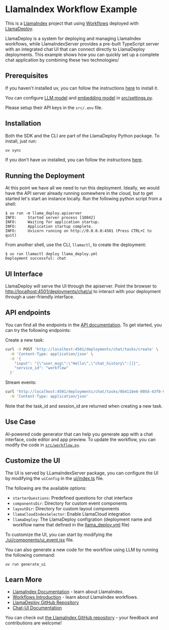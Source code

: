 # LlamaIndex Workflow Example

This is a [LlamaIndex](https://www.llamaindex.ai/) project that using [Workflows](https://docs.llamaindex.ai/en/stable/understanding/workflows/) deployed with [LlamaDeploy](https://github.com/run-llama/llama_deploy).

LlamaDeploy is a system for deploying and managing LlamaIndex workflows, while LlamaIndexServer provides a pre-built TypeScript server with an integrated chat UI that can connect directly to LlamaDeploy deployments. This example shows how you can quickly set up a complete chat application by combining these two technologies/

## Prerequisites

If you haven't installed uv, you can follow the instructions [here](https://docs.astral.sh/uv/getting-started/installation/) to install it.

You can configure [LLM model](https://docs.llamaindex.ai/en/stable/module_guides/models/llms) and [embedding model](https://docs.llamaindex.ai/en/stable/module_guides/models/embeddings) in [src/settings.py](src/settings.py).

Please setup their API keys in the `src/.env` file.


## Installation

Both the SDK and the CLI are part of the LlamaDeploy Python package. To install, just run:

```bash
uv sync
```

If you don't have uv installed, you can follow the instructions [here](https://docs.astral.sh/uv/getting-started/installation/).

## Running the Deployment

At this point we have all we need to run this deployment. Ideally, we would have the API server already running
somewhere in the cloud, but to get started let's start an instance locally. Run the following python script
from a shell:

```
$ uv run -m llama_deploy.apiserver
INFO:     Started server process [10842]
INFO:     Waiting for application startup.
INFO:     Application startup complete.
INFO:     Uvicorn running on http://0.0.0.0:4501 (Press CTRL+C to quit)
```

From another shell, use the CLI, `llamactl`, to create the deployment:

```
$ uv run llamactl deploy llama_deploy.yml
Deployment successful: chat
```

## UI Interface

LlamaDeploy will serve the UI through the apiserver. Point the browser to [http://localhost:4501/deployments/chat/ui](http://localhost:4501/deployments/chat/ui) to interact with your deployment through a user-friendly interface.

## API endpoints

You can find all the endpoints in the [API documentation](http://localhost:4501/docs). To get started, you can try the following endpoints:

Create a new task:

```bash
curl -X POST 'http://localhost:4501/deployments/chat/tasks/create' \
  -H 'Content-Type: application/json' \
  -d '{
    "input": "{\"user_msg\":\"Hello\",\"chat_history\":[]}",
    "service_id": "workflow"
  }'
```

Stream events:

```bash
curl 'http://localhost:4501/deployments/chat/tasks/0b411be6-005d-43f0-9b6b-6a0017f08002/events?session_id=dd36442c-45ca-4eaa-8d75-b4e6dad1a83e&raw_event=true' \
  -H 'Content-Type: application/json'
```

Note that the task_id and session_id are returned when creating a new task.

## Use Case

AI-powered code generator that can help you generate app with a chat interface, code editor and app preview.
To update the workflow, you can modify the code in [`src/workflow.py`](src/workflow.py).

## Customize the UI

The UI is served by LLamaIndexServer package, you can configure the UI by modifying the `uiConfig` in the [ui/index.ts](ui/index.ts) file.

The following are the available options:

- `starterQuestions`: Predefined questions for chat interface
- `componentsDir`: Directory for custom event components
- `layoutDir`: Directory for custom layout components
- `llamaCloudIndexSelector`: Enable LlamaCloud integration
- `llamaDeploy`: The LlamaDeploy configration (deployment name and workflow name that defined in the [llama_deploy.yml](llama_deploy.yml) file)

To customize the UI, you can start by modifying the [./ui/components/ui_event.jsx](./ui/components/ui_event.jsx) file.

You can also generate a new code for the workflow using LLM by running the following command:

```
uv run generate_ui
```

## Learn More

- [LlamaIndex Documentation](https://docs.llamaindex.ai) - learn about LlamaIndex.
- [Workflows Introduction](https://docs.llamaindex.ai/en/stable/understanding/workflows/) - learn about LlamaIndex workflows.
- [LlamaDeploy GitHub Repository](https://github.com/run-llama/llama_deploy)
- [Chat-UI Documentation](https://ts.llamaindex.ai/docs/chat-ui)

You can check out [the LlamaIndex GitHub repository](https://github.com/run-llama/llama_index) - your feedback and contributions are welcome!